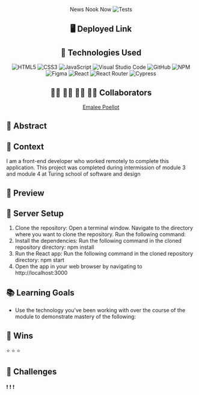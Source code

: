 <div align="center">

News Nook Now
![Tests](https://badgen.net/badge/tests/passing/green?icon=github)

## :desktop_computer: Deployed Link 
 

## 💾 Technologies Used
![HTML5](https://img.shields.io/badge/html5-%23E34F26.svg?style=for-the-badge&logo=html5&logoColor=white)
![CSS3](https://img.shields.io/badge/css3-%231572B6.svg?style=for-the-badge&logo=css3&logoColor=white)
![JavaScript](https://img.shields.io/badge/javascript-%23323330.svg?style=for-the-badge&logo=javascript&logoColor=%23F7DF1E)
![Visual Studio Code](https://img.shields.io/badge/Visual%20Studio%20Code-0078d7.svg?style=for-the-badge&logo=visual-studio-code&logoColor=white)
![GitHub](https://img.shields.io/badge/github-%23121011.svg?style=for-the-badge&logo=github&logoColor=white)
![NPM](https://img.shields.io/badge/NPM-%23CB3837.svg?style=for-the-badge&logo=npm&logoColor=white)
![Figma](https://img.shields.io/badge/figma-%23F24E1E.svg?style=for-the-badge&logo=figma&logoColor=white)
![React](https://img.shields.io/badge/React-20232A?style=for-the-badge&logo=react&logoColor=61DAFB)
![React Router](https://img.shields.io/badge/React_Router-CA4245?style=for-the-badge&logo=react-router&logoColor=white)
![Cypress](https://img.shields.io/badge/Cypress-17202C?logo=cypress&logoColor=fff&style=for-the-badge)

## 👩‍💻 👩‍💻 👨‍💻 👩‍💻 Collaborators

[Emalee Poellot](https://github.com/em2396) 

</div>

## 💭 Abstract



## 📝  Context
I am a front-end developer who worked remotely to complete this application. This project was completed during intermission of module 3 and module 4 at Turing school of software and design

## 🎥 Preview 


## 🔌 Server Setup
1. Clone the repository: Open a terminal window. Navigate to the directory where you want to clone the repository. Run the following command: 
2. Install the dependencies: Run the following command in the cloned repository directory: npm install
3. Run the React app: Run the following command in the cloned repository directory: npm start
4. Open the app in your web browser by navigating to http://localhost:3000

## 📚 Learning Goals
- Use the technology you’ve been working with over the course of the module to demonstrate mastery of the following:


## 🥇 Wins
⭐ 
⭐ 
⭐ 


## 🚧 Challenges
❗
❗ 
❗ 
